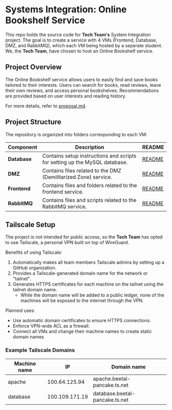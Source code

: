 # Systems Integration: Online Bookshelf Service

This repo holds the source code for **Tech Team's** System Integration project. The goal is to create a service with 4 VMs (Frontend, Database, DMZ, and RabbitMQ), which each VM being hosted by a seperate student. We, the **Tech Team**, have chosen to host an Online Bookshelf service.

## Project Overview

The Online Bookshelf service allows users to easily find and save books tailored to their interests. Users can search for books, read reviews, leave their own reviews, and access personal bookshelves. Recommendations are provided based on user interests and reading history.

For more details, refer to [proposal.md](proposal.md).

## Project Structure

The repository is organized into folders corresponding to each VM:

| Component    | Description                                                                | README                         |
| ------------ | -------------------------------------------------------------------------- | ------------------------------ |
| **Database** | Contains setup instructions and scripts for setting up the MySQL database. | [README](./database/README.md) |
| **DMZ**      | Contains files related to the DMZ (Demilitarized Zone) service.            | [README](./DMZ/README.md)      |
| **Frontend** | Contains files and folders related to the frontend service.                | [README](./frontend/README.md) |
| **RabbitMQ** | Contains files and scripts related to the RabbitMQ service.                | [README](./RabbitMQ/README.md) |

## Tailscale Setup

The project is not intended for public access, so the **Tech Team** has opted to use Tailscale, a personal VPN built on top of WireGuard.

Benefits of using Tailscale:
1. Automatically makes all team members Tailscale admins by setting up a GitHub organization.
2. Provides a Tailscale-generated domain name for the network or "tailnet".
3. Generates HTTPS certificates for each machine on the tailnet using the tailnet domain name.
   - While the domain name will be added to a public ledger, none of the machines will be exposed to the internet through the VPN.

Planned uses:
* Use automatic domain certificates to ensure HTTPS connections.
* Enforce VPN-wide ACL as a firewall.
* Connect all VMs and change their machine names to create static domain names

### Example Tailscale Domains

| Machine name | IP             | Domain name                    |
| ------------ | -------------- | ------------------------------ |
| apache       | 100.64.125.94  | apache.beetal-pancake.ts.net   |
| database     | 100.109.171.19 | database.beetal-pancake.ts.net |
